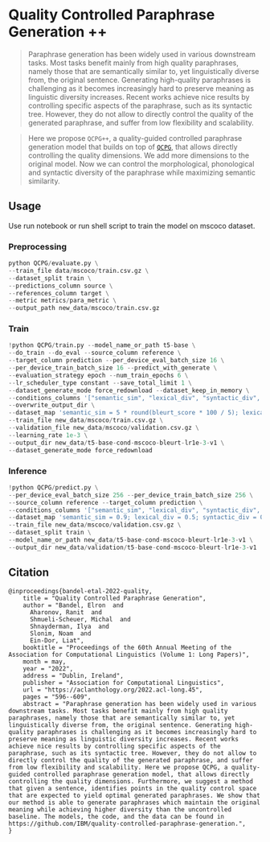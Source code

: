 # Quality Controlled Paraphrase Generation ++
> Paraphrase generation has been widely used in various downstream tasks. Most tasks benefit mainly from high quality paraphrases, namely those that are semantically similar to, yet linguistically diverse from, the original sentence. Generating high-quality paraphrases is challenging as it becomes increasingly hard to preserve meaning as linguistic diversity increases. Recent works achieve nice results by controlling specific aspects of the paraphrase, such as its syntactic tree. However, they do not allow to directly control the quality of the generated paraphrase, and suffer from low flexibility and scalability. 

> Here we propose `QCPG++`, a quality-guided controlled paraphrase generation model that builds on top of [`QCPG`](https://github.com/IBM/quality-controlled-paraphrase-generation), that allows directly controlling the quality dimensions. We add more dimensions to the original model. Now we can control the morphological, phonological and syntactic diversity of the paraphrase while maximizing semantic similarity.

## Usage
Use run notebook or run shell script to train the model on mscoco dataset.

### Preprocessing
```python
python QCPG/evaluate.py \
--train_file data/mscoco/train.csv.gz \
--dataset_split train \
--predictions_column source \
--references_column target \
--metric metrics/para_metric \
--output_path new_data/mscoco/train.csv.gz
```

### Train
```python
!python QCPG/train.py --model_name_or_path t5-base \
--do_train --do_eval --source_column reference \
--target_column prediction --per_device_eval_batch_size 16 \
--per_device_train_batch_size 16 --predict_with_generate \
--evaluation_strategy epoch --num_train_epochs 6 \
--lr_scheduler_type constant --save_total_limit 1 \
--dataset_generate_mode force_redownload --dataset_keep_in_memory \
--conditions_columns '["semantic_sim", "lexical_div", "syntactic_div", "phonological_div", "morphological_div"]' \
--overwrite_output_dir \
--dataset_map 'semantic_sim = 5 * round(bleurt_score * 100 / 5); lexical_div = 5 * round(set_diversity * 100 / 5); syntactic_div = 5 * round(syn_diversity * 100 / 5); phonological_div = 5 * round(phon_diversity * 100 / 5); morphological_div = 5 * round(morph_diversity * 100 / 5);' \
--train_file new_data/mscoco/train.csv.gz \
--validation_file new_data/mscoco/validation.csv.gz \
--learning_rate 1e-3 \
--output_dir new_data/t5-base-cond-mscoco-bleurt-lr1e-3-v1 \
--dataset_generate_mode force_redownload
```

### Inference
```python
!python QCPG/predict.py \
--per_device_eval_batch_size 256 --per_device_train_batch_size 256 \
--source_column reference --target_column prediction \
--conditions_columns '["semantic_sim", "lexical_div", "syntactic_div", "phonological_div", "morphological_div"]' \
--dataset_map 'semantic_sim = 0.9; lexical_div = 0.5; syntactic_div = 0.8; phonological_div = 0.5; morphological_div = 0.5;' \
--train_file new_data/mscoco/validation.csv.gz \
--dataset_split train \
--model_name_or_path new_data/t5-base-cond-mscoco-bleurt-lr1e-3-v1 \
--output_dir new_data/validation/t5-base-cond-mscoco-bleurt-lr1e-3-v1
```
    
## Citation
```
@inproceedings{bandel-etal-2022-quality,
    title = "Quality Controlled Paraphrase Generation",
    author = "Bandel, Elron  and
      Aharonov, Ranit  and
      Shmueli-Scheuer, Michal  and
      Shnayderman, Ilya  and
      Slonim, Noam  and
      Ein-Dor, Liat",
    booktitle = "Proceedings of the 60th Annual Meeting of the Association for Computational Linguistics (Volume 1: Long Papers)",
    month = may,
    year = "2022",
    address = "Dublin, Ireland",
    publisher = "Association for Computational Linguistics",
    url = "https://aclanthology.org/2022.acl-long.45",
    pages = "596--609",
    abstract = "Paraphrase generation has been widely used in various downstream tasks. Most tasks benefit mainly from high quality paraphrases, namely those that are semantically similar to, yet linguistically diverse from, the original sentence. Generating high-quality paraphrases is challenging as it becomes increasingly hard to preserve meaning as linguistic diversity increases. Recent works achieve nice results by controlling specific aspects of the paraphrase, such as its syntactic tree. However, they do not allow to directly control the quality of the generated paraphrase, and suffer from low flexibility and scalability. Here we propose QCPG, a quality-guided controlled paraphrase generation model, that allows directly controlling the quality dimensions. Furthermore, we suggest a method that given a sentence, identifies points in the quality control space that are expected to yield optimal generated paraphrases. We show that our method is able to generate paraphrases which maintain the original meaning while achieving higher diversity than the uncontrolled baseline. The models, the code, and the data can be found in https://github.com/IBM/quality-controlled-paraphrase-generation.",
}
```